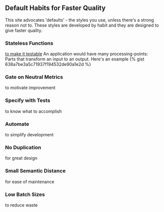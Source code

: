 ## Default Habits for Faster Quality

This site advocates 'defaults' - the styles you use, unless there's a strong reason not to. These styles are developed by habit and they are designed to give faster quality.

### Stateless Functions
[to make it testable](stateless-functions.md)
An application would have many processing-points: Parts that transform an input to an output. Here's an example
{% gist 638a7be3a5c71937f194532de90a1e2d %}

### Gate on Neutral Metrics
to motivate improvement

### Specify with Tests
to know what to accomplish

### Automate
to simplify development

### No Duplication
for great design

### Small Semantic Distance
for ease of maintenance

### Low Batch Sizes
to reduce waste
